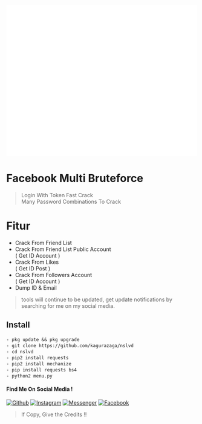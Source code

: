 <div align="center">
	<br>
	<a href="https://github.com/kagurazaga/nsaaup/blame/master/.ns.svg">
		<img src=".ns.svg" width="800" height="400">
	</a>
	<br>
</div>

# Facebook Multi Bruteforce
> Login With Token
> Fast Crack<br>
> Many Password Combinations To Crack

# Fitur
- Crack From Friend List
- Crack From Friend List Public Account <br>( Get ID Account )
- Crack From Likes <br>( Get ID Post )
- Crack From Followers Account<br>( Get ID Account )
- Dump ID & Email
> tools will continue to be updated, get update notifications by searching for me on my social media.

## Install
```
- pkg update && pkg upgrade
- git clone https://github.com/kagurazaga/nslvd
- cd nslvd
- pip2 install requests
- pip2 install mechanize
- pip install requests bs4
- python2 menu.py
```

#### Find Me On Social Media !


[![Github](https://img.shields.io/badge/Github-Kagurazaga-green?style=for-the-badge&logo=github)](https://github.com/kagurazaga)
[![Instagram](https://img.shields.io/badge/Instagram-kz__206-yellow?style=for-the-badge&logo=instagram)](https://www.instagram.com/kz_206/)
[![Messenger](https://img.shields.io/badge/Massenger-NsaaLvd-blue?style=for-the-badge&logo=messenger)](https://m.me/nsaa00xd)
[![Facebook](https://img.shields.io/badge/Facebook-BagasKurniawanEx-red?style=for-the-badge&logo=facebook)](https://m.facebook.com/nsaa00xd)
> If Copy, Give the Credits !!
